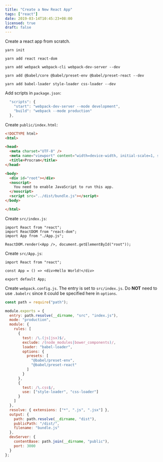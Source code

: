 ```yaml
---
title: "Create a New React App"
tags: ["react"]
date: 2019-03-14T10:45:23+08:00
licensed: true
draft: false
---
```


Create a react app from scratch.

<!--more-->

```shell
yarn init
```

```shell
yarn add react react-dom
```

```shell
yarn add webpack webpack-cli webpack-dev-server --dev
```

```shell
yarn add @babel/core @babel/preset-env @babel/preset-react --dev
```

```shell
yarn add babel-loader style-loader css-loader --dev
```

Add scripts in `package.json`:

```js
  "scripts": {
    "start": "webpack-dev-server --mode development",
    "build": "webpack --mode production"
  },
```

Create `public/index.html`:

```html
<!DOCTYPE html>
<html>

<head>
  <meta charset="UTF-8" />
  <meta name="viewport" content="width=device-width, initial-scale=1, shrink-to-fit=no">
  <title>Procram</title>
</head>

<body>
  <div id="root"></div>
  <noscript>
    You need to enable JavaScript to run this app.
  </noscript>
  <script src="../dist/bundle.js"></script>
</body>

</html>
```

Create `src/index.js`:

```react
import React from "react";
import ReactDOM from "react-dom";
import App from "./App.js";

ReactDOM.render(<App />, document.getElementById("root"));
```

Create `src/App.js`:

```react
import React from "react";

const App = () => <div>Hello World!</div>

export default App;
```

Create `webpack.config.js`. The entry is set to `src/index.js`.
Do __NOT__ need to use `.babelrc` since it could be specified
here in `options`.

```js
const path = require("path");

module.exports = {
  entry: path.resolve(__dirname, "src", "index.js"),
  mode: "production",
  module: {
    rules: [
      {
        test: /\.(js|jsx)$/,
        exclude: /(node_modules|bower_components)/,
        loader: "babel-loader",
        options: {
          presets: [
            "@babel/preset-env",
            "@babel/preset-react"
          ]
        }
      },
      {
        test: /\.css$/,
        use: ["style-loader", "css-loader"]
      }
    ]
  },
  resolve: { extensions: ["*", ".js", ".jsx"] },
  output: {
    path: path.resolve(__dirname, "dist"),
    publicPath: "/dist/",
    filename: "bundle.js"
  },
  devServer: {
    contentBase: path.join(__dirname, "public"),
    port: 3000
  }
};
```
